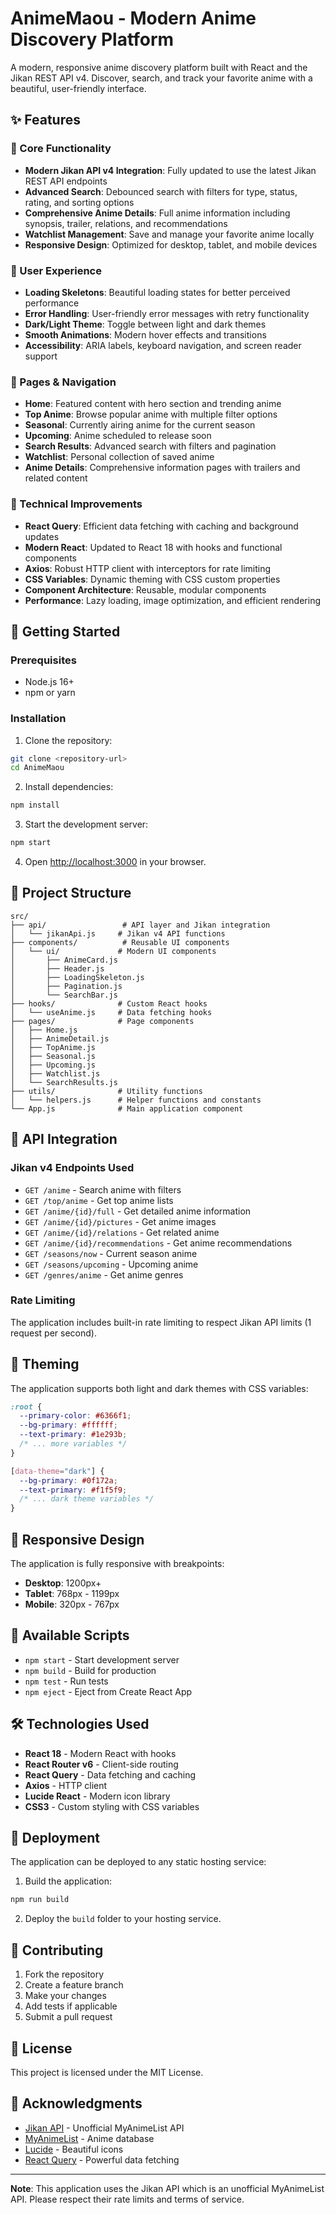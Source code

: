# AnimeMaou - Modern Anime Discovery Platform

A modern, responsive anime discovery platform built with React and the Jikan REST API v4. Discover, search, and track your favorite anime with a beautiful, user-friendly interface.

## ✨ Features

### 🎯 Core Functionality
- **Modern Jikan API v4 Integration**: Fully updated to use the latest Jikan REST API endpoints
- **Advanced Search**: Debounced search with filters for type, status, rating, and sorting options
- **Comprehensive Anime Details**: Full anime information including synopsis, trailer, relations, and recommendations
- **Watchlist Management**: Save and manage your favorite anime locally
- **Responsive Design**: Optimized for desktop, tablet, and mobile devices

### 🎨 User Experience
- **Loading Skeletons**: Beautiful loading states for better perceived performance
- **Error Handling**: User-friendly error messages with retry functionality
- **Dark/Light Theme**: Toggle between light and dark themes
- **Smooth Animations**: Modern hover effects and transitions
- **Accessibility**: ARIA labels, keyboard navigation, and screen reader support

### 📱 Pages & Navigation
- **Home**: Featured content with hero section and trending anime
- **Top Anime**: Browse popular anime with multiple filter options
- **Seasonal**: Currently airing anime for the current season
- **Upcoming**: Anime scheduled to release soon
- **Search Results**: Advanced search with filters and pagination
- **Watchlist**: Personal collection of saved anime
- **Anime Details**: Comprehensive information pages with trailers and related content

### 🔧 Technical Improvements
- **React Query**: Efficient data fetching with caching and background updates
- **Modern React**: Updated to React 18 with hooks and functional components
- **Axios**: Robust HTTP client with interceptors for rate limiting
- **CSS Variables**: Dynamic theming with CSS custom properties
- **Component Architecture**: Reusable, modular components
- **Performance**: Lazy loading, image optimization, and efficient rendering

## 🚀 Getting Started

### Prerequisites
- Node.js 16+ 
- npm or yarn

### Installation

1. Clone the repository:
```bash
git clone <repository-url>
cd AnimeMaou
```

2. Install dependencies:
```bash
npm install
```

3. Start the development server:
```bash
npm start
```

4. Open [http://localhost:3000](http://localhost:3000) in your browser.

## 📁 Project Structure

```
src/
├── api/                 # API layer and Jikan integration
│   └── jikanApi.js     # Jikan v4 API functions
├── components/          # Reusable UI components
│   └── ui/             # Modern UI components
│       ├── AnimeCard.js
│       ├── Header.js
│       ├── LoadingSkeleton.js
│       ├── Pagination.js
│       └── SearchBar.js
├── hooks/              # Custom React hooks
│   └── useAnime.js     # Data fetching hooks
├── pages/              # Page components
│   ├── Home.js
│   ├── AnimeDetail.js
│   ├── TopAnime.js
│   ├── Seasonal.js
│   ├── Upcoming.js
│   ├── Watchlist.js
│   └── SearchResults.js
├── utils/              # Utility functions
│   └── helpers.js      # Helper functions and constants
└── App.js              # Main application component
```

## 🔌 API Integration

### Jikan v4 Endpoints Used
- `GET /anime` - Search anime with filters
- `GET /top/anime` - Get top anime lists
- `GET /anime/{id}/full` - Get detailed anime information
- `GET /anime/{id}/pictures` - Get anime images
- `GET /anime/{id}/relations` - Get related anime
- `GET /anime/{id}/recommendations` - Get anime recommendations
- `GET /seasons/now` - Current season anime
- `GET /seasons/upcoming` - Upcoming anime
- `GET /genres/anime` - Get anime genres

### Rate Limiting
The application includes built-in rate limiting to respect Jikan API limits (1 request per second).

## 🎨 Theming

The application supports both light and dark themes with CSS variables:

```css
:root {
  --primary-color: #6366f1;
  --bg-primary: #ffffff;
  --text-primary: #1e293b;
  /* ... more variables */
}

[data-theme="dark"] {
  --bg-primary: #0f172a;
  --text-primary: #f1f5f9;
  /* ... dark theme variables */
}
```

## 📱 Responsive Design

The application is fully responsive with breakpoints:
- **Desktop**: 1200px+
- **Tablet**: 768px - 1199px
- **Mobile**: 320px - 767px

## 🔧 Available Scripts

- `npm start` - Start development server
- `npm build` - Build for production
- `npm test` - Run tests
- `npm eject` - Eject from Create React App

## 🛠️ Technologies Used

- **React 18** - Modern React with hooks
- **React Router v6** - Client-side routing
- **React Query** - Data fetching and caching
- **Axios** - HTTP client
- **Lucide React** - Modern icon library
- **CSS3** - Custom styling with CSS variables

## 🚀 Deployment

The application can be deployed to any static hosting service:

1. Build the application:
```bash
npm run build
```

2. Deploy the `build` folder to your hosting service.

## 🤝 Contributing

1. Fork the repository
2. Create a feature branch
3. Make your changes
4. Add tests if applicable
5. Submit a pull request

## 📄 License

This project is licensed under the MIT License.

## 🙏 Acknowledgments

- [Jikan API](https://docs.api.jikan.moe/) - Unofficial MyAnimeList API
- [MyAnimeList](https://myanimelist.net/) - Anime database
- [Lucide](https://lucide.dev/) - Beautiful icons
- [React Query](https://tanstack.com/query) - Powerful data fetching

---

**Note**: This application uses the Jikan API which is an unofficial MyAnimeList API. Please respect their rate limits and terms of service.
